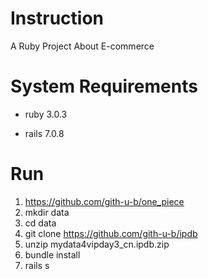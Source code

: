 # Instruction
A Ruby Project About E-commerce

# System Requirements
* ruby 3.0.3

* rails 7.0.8

# Run
1. https://github.com/gith-u-b/one_piece
2. mkdir data
3. cd data
4. git clone https://github.com/gith-u-b/ipdb
5. unzip mydata4vipday3_cn.ipdb.zip
6. bundle install
7. rails s

